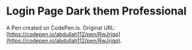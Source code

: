 # Login Page Dark them Professional

A Pen created on CodePen.io. Original URL: [https://codepen.io/abdullah112/pen/RwJrjgp](https://codepen.io/abdullah112/pen/RwJrjgp).

